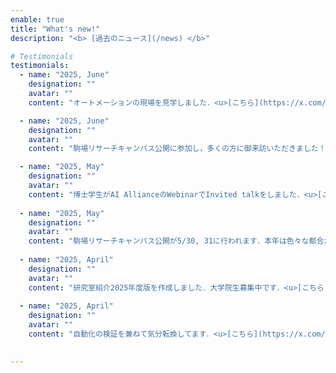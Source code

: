 ```yaml
---
enable: true
title: "What's new!"
description: "<b> [過去のニュース](/news) </b>"

# Testimonials
testimonials:
  - name: "2025, June"
    designation: ""
    avatar: ""
    content: "オートメーションの現場を見学しました．<u>[こちら](https://x.com/nmdl_mizo/status/1935170205854089443)</u>"

  - name: "2025, June"
    designation: ""
    avatar: ""
    content: "駒場リサーチキャンパス公開に参加し，多くの方に御来訪いただきました！<u>[こちら](https://x.com/nmdl_mizo/status/1935169052831535211)</u>"

  - name: "2025, May"
    designation: ""
    avatar: ""
    content: "博士学生がAI AllianceのWebinarでInvited talkをしました．<u>[こちら](https://www.youtube.com/live/3T2jD8U3Dr4)</u>"
  
  - name: "2025, May"
    designation: ""
    avatar: ""
    content: "駒場リサーチキャンパス公開が5/30, 31に行われます．本年は色々な都合が合わず，溝口研究室はポスター掲示のみの小規模な参加となります（溝口本人も不在がちです）．<u>[こちら](https://x.com/nmdl_mizo/status/1925092026036715632)</u>"
  
  - name: "2025, April"
    designation: ""
    avatar: ""
    content: "研究室紹介2025年度版を作成しました．大学院生募集中です．<u>[こちら](/images/2025NMDL.jpg)</u>"
  
  - name: "2025, April"
    designation: ""
    avatar: ""
    content: "自動化の検証を兼ねて気分転換してます．<u>[こちら](https://x.com/nmdl_mizo/status/1915720833642995803)</u> <br>さらにGPUを換装して気分転換しました．<u>[こちら](https://x.com/nmdl_mizo/status/1915719507278258195)</u>"
  

---
```

